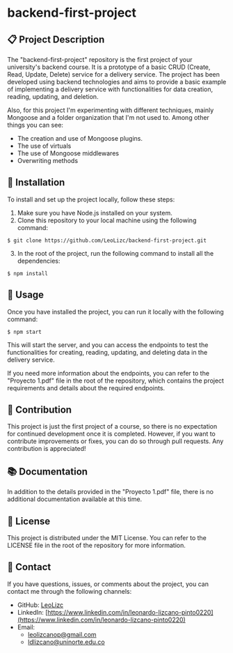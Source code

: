 # backend-first-project

## :clipboard: Project Description
The "backend-first-project" repository is the first project of your university's backend course. It is a prototype of a basic CRUD (Create, Read, Update, Delete) service for a delivery service. The project has been developed using backend technologies and aims to provide a basic example of implementing a delivery service with functionalities for data creation, reading, updating, and deletion.

Also, for this project I'm experimenting with different techniques, mainly Mongoose and a folder organization that I'm not used to.
Among other things you can see:
  - The creation and use of Mongoose plugins.
  - The use of virtuals 
  - The use of Mongoose middlewares
  - Overwriting methods

## :wrench: Installation
To install and set up the project locally, follow these steps:

1. Make sure you have Node.js installed on your system.
2. Clone this repository to your local machine using the following command:
```
$ git clone https://github.com/LeoLizc/backend-first-project.git
```
3. In the root of the project, run the following command to install all the dependencies:
```
$ npm install
```

## :rocket: Usage
Once you have installed the project, you can run it locally with the following command:
```
$ npm start
```
This will start the server, and you can access the endpoints to test the functionalities for creating, reading, updating, and deleting data in the delivery service.

If you need more information about the endpoints, you can refer to the "Proyecto 1.pdf" file in the root of the repository, which contains the project requirements and details about the required endpoints.

## :handshake: Contribution
This project is just the first project of a course, so there is no expectation for continued development once it is completed. However, if you want to contribute improvements or fixes, you can do so through pull requests. Any contribution is appreciated!

## :books: Documentation
In addition to the details provided in the "Proyecto 1.pdf" file, there is no additional documentation available at this time.

## :page_facing_up: License
This project is distributed under the MIT License. You can refer to the LICENSE file in the root of the repository for more information.

## :email: Contact
If you have questions, issues, or comments about the project, you can contact me through the following channels:

- GitHub: [LeoLizc](https://github.com/LeoLizc)
- LinkedIn: [https://www.linkedin.com/in/leonardo-lizcano-pinto0220](https://www.linkedin.com/in/leonardo-lizcano-pinto0220)
- Email:
  - leolizcanop@gmail.com
  - ldlizcano@uninorte.edu.co

